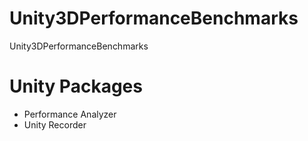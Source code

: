 # Unity3DPerformanceBenchmarks
Unity3DPerformanceBenchmarks


# Unity Packages  
- Performance Analyzer
- Unity Recorder

